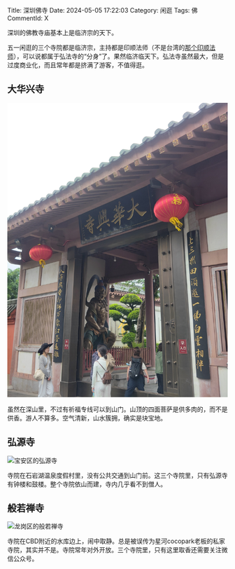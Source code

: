 Title: 深圳佛寺
Date: 2024-05-05 17:22:03
Category: 闲逛
Tags: 佛
CommentId: X

深圳的佛教寺庙基本上是临济宗的天下。

<!-- PELICAN_END_SUMMARY -->

五一闲逛的三个寺院都是临济宗，主持都是印顺法师（不是台湾的[那个印顺法师](https://zh.wikipedia.org/wiki/%E9%87%8A%E5%8D%B0%E9%A1%BA)），可以说都属于弘法寺的“分身”了。果然临济临天下。弘法寺虽然最大，但是过度商业化，而且常年都是挤满了游客，不值得逛。

## 大华兴寺

![盐田区的大华兴寺](/images/2024/sz_dahuaxingsi.jpg)

虽然在深山里，不过有祈福专线可以到山门。山顶的四面菩萨是供多肉的，而不是供香。游人不算多。空气清新，山水簇拥，确实是块宝地。

## 弘源寺

![宝安区的弘源寺](/images/2024/sz_hongyuansi.jpg)

寺院在石岩湖温泉度假村里，没有公共交通到山门前。这三个寺院里，只有弘源寺有钟楼和鼓楼。整个寺院依山而建，寺内几乎看不到僧人。


## 般若禅寺

![龙岗区的般若禅寺](/images/2024/sz_borechansi.jpg)

寺院在CBD附近的水库边上，闹中取静。总是被误传为星河cocopark老板的私家寺院，其实并不是。寺院常年对外开放。三个寺院里，只有这里取香还需要关注微信公众号。

